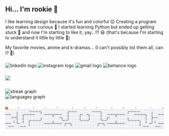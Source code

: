 <!--![Header](img/rookie.png)-->

<h2>Hi... I'm rookie 👋</h2>
<p> I like learning design because it's fun and colorful 😊 Creating a program also makes me curious 🧐 I started learning Python but ended up getting stuck 🥴 and now I'm starting to like it, yay...!!! 😆 (that's because I'm starting to understand it little by little 🥲)</p>

<p>My favorite movies, anime and k-dramas... (I can't possibly list them all, can I? 🤔)</p>


###

<div align="left">
  <img src="https://img.shields.io/static/v1?message=LinkedIn&logo=linkedin&label=&color=0077B5&logoColor=white&labelColor=&style=for-the-badge" height="40" alt="linkedin logo" href="www.linkedin.com/in/capensis-750863282" />
  <img src="https://img.shields.io/static/v1?message=Instagram&logo=instagram&label=&color=E4405F&logoColor=white&labelColor=&style=for-the-badge" height="40" alt="instagram logo" href="https://www.instagram.com/rookiee.an/?utm_source=ig_web_button_share_sheet" />
  <img src="https://img.shields.io/static/v1?message=Gmail&logo=gmail&label=&color=D14836&logoColor=white&labelColor=&style=for-the-badge" height="40" alt="gmail logo"  />
  <img src="https://img.shields.io/static/v1?message=Behance&logo=behance&label=&color=1769ff&logoColor=white&labelColor=&style=for-the-badge" height="40" alt="behance logo" href="https://www.behance.net/ranjasepta" />
</div>

###

<p align="left">
  <a href="https://skillicons.dev">
    <img src="https://skillicons.dev/icons?i=html,css,js,py,git,github,vscode,figma=" />
  </a>
</p>

###

<div align="left">
  <img src="https://streak-stats.demolab.com?user=rookieean&locale=en&mode=daily&theme=dark&hide_border=false&border_radius=5&order=3" height="100" alt="streak graph"  />
</div>

<div align="left">
 <img src="https://github-readme-stats.vercel.app/api/top-langs?username=rookieean&locale=en&hide_title=false&layout=compact&card_width=320&langs_count=5&theme=dracula&hide_border=false" height="120" alt="languages graph"  />
</div>

###

<picture>
  <source media="(prefers-color-scheme: dark)" srcset="https://raw.githubusercontent.com/anjarnegara/anjarnegara/output/pacman-contribution-graph-dark.svg">
  <source media="(prefers-color-scheme: light)" srcset="https://raw.githubusercontent.com/anjarnegara/anjarnegara/output/pacman-contribution-graph.svg">
  <img alt="pacman contribution graph" src="https://raw.githubusercontent.com/anjarnegara/anjarnegara/output/pacman-contribution-graph.svg">
</picture>

###

